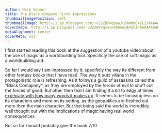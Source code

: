 ```yaml
---
author: Nick Venner
title: The Black Company First Impressions
thumbnailImagePosition: left
thumbnailImage: http://1.bp.blogspot.com/-vZ2ZBYwqyaw/U66mmDE4ZCI/AAAAAAAAB2c/7S2X_uDCon4/s1600/a_100.jpg
coverImage: http://1.bp.blogspot.com/-vZ2ZBYwqyaw/U66mmDE4ZCI/AAAAAAAAB2c/7S2X_uDCon4/s1600/a_100.jpg
metaAlignment: center
coverMeta: out
---
```


I first started reading this book at the suggestion of a youtube video about the use of magic as a worldbuilding tool. Specificly the use of soft magic as a worldbuilding aid.

So far I would say I am impressed by it, specificly the way its different from other fantasy books that I have read. The way it puts villans in the protagonistic role is refreshing. As it follows a guild of assassins called the "Black Comapany", as they are employed by the forces of evil to snuff out the forces of good. But other then that I am finding it a bit to edgy at times [expecialy with how many words it makes up](https://xkcd.com/483/). It seems to be focusing less on its characters and more on its setting, as the geopolitics are fleshed out more then the main character. But that being said the world is incredibly well thought out with the implications of magic having real world consequences.

But so far I would probably give the book 7/10
